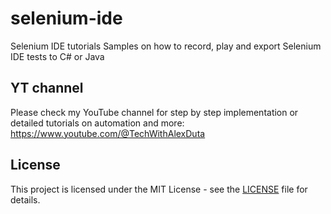 # selenium-ide
Selenium IDE tutorials
Samples on how to record, play and export Selenium IDE tests to C# or Java

## YT channel
Please check my YouTube channel for step by step implementation or detailed tutorials on automation and more: https://www.youtube.com/@TechWithAlexDuta

## License
This project is licensed under the MIT License - see the [LICENSE](LICENSE) file for details.